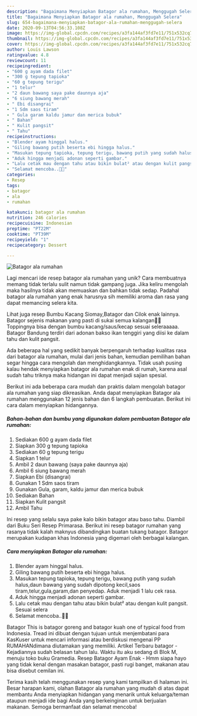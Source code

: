 ```yaml
---
description: "Bagaimana Menyiapkan Batagor ala rumahan, Menggugah Selera"
title: "Bagaimana Menyiapkan Batagor ala rumahan, Menggugah Selera"
slug: 654-bagaimana-menyiapkan-batagor-ala-rumahan-menggugah-selera
date: 2020-09-13T04:56:33.108Z
image: https://img-global.cpcdn.com/recipes/a3fa144af3fd7e11/751x532cq70/batagor-ala-rumahan-foto-resep-utama.jpg
thumbnail: https://img-global.cpcdn.com/recipes/a3fa144af3fd7e11/751x532cq70/batagor-ala-rumahan-foto-resep-utama.jpg
cover: https://img-global.cpcdn.com/recipes/a3fa144af3fd7e11/751x532cq70/batagor-ala-rumahan-foto-resep-utama.jpg
author: Louis Lawson
ratingvalue: 4.8
reviewcount: 11
recipeingredient:
- "600 g ayam dada filet"
- "300 g tepung tapioka"
- "60 g tepung terigu"
- "1 telur"
- "2 daun bawang saya pake daunnya aja"
- "6 siung bawang merah"
- " Ebi disangrai"
- "1 Sdm saos tiram"
- " Gula garam kaldu jamur dan merica bubuk"
- " Bahan"
- " Kulit pangsit"
- " Tahu"
recipeinstructions:
- "Blender ayam hinggal halus."
- "Giling bawang putih beserta ebi hingga halus."
- "Masukan tepung tapioka, tepung terigu, bawang putih yang sudah halus,daun bawang yang sudah dipotong kecil,saos tiram,telur,gula,garam,dan penyedap. Aduk menjadi 1 lalu cek rasa."
- "Aduk hingga menjadi adonan seperti gambar."
- "Lalu cetak mau dengan tahu atau bikin bulat² atau dengan kulit pangsit. Sesuai selera"
- "Selamat mencoba..🥰🥰"
categories:
- Resep
tags:
- batagor
- ala
- rumahan

katakunci: batagor ala rumahan 
nutrition: 246 calories
recipecuisine: Indonesian
preptime: "PT22M"
cooktime: "PT39M"
recipeyield: "1"
recipecategory: Dessert

---
```



![Batagor ala rumahan](https://img-global.cpcdn.com/recipes/a3fa144af3fd7e11/751x532cq70/batagor-ala-rumahan-foto-resep-utama.jpg)

Lagi mencari ide resep batagor ala rumahan yang unik? Cara membuatnya memang tidak terlalu sulit namun tidak gampang juga. Jika keliru mengolah maka hasilnya tidak akan memuaskan dan bahkan tidak sedap. Padahal batagor ala rumahan yang enak harusnya sih memiliki aroma dan rasa yang dapat memancing selera kita.

Lihat juga resep Bumbu Kacang Siomay,Batagor dan Cilok enak lainnya. Batagor sejenis makanan yang pasti di sukai semua kalangan💛💛 Toppingnya bisa dengan bumbu kacang/saus/kecap sesuai seleraaaaa. Batagor Bandung terdiri dari adonan bakso ikan tenggiri yang diisi ke dalam tahu dan kulit pangsit.

Ada beberapa hal yang sedikit banyak berpengaruh terhadap kualitas rasa dari batagor ala rumahan, mulai dari jenis bahan, kemudian pemilihan bahan segar hingga cara mengolah dan menghidangkannya. Tidak usah pusing kalau hendak menyiapkan batagor ala rumahan enak di rumah, karena asal sudah tahu triknya maka hidangan ini dapat menjadi sajian spesial.


Berikut ini ada beberapa cara mudah dan praktis dalam mengolah batagor ala rumahan yang siap dikreasikan. Anda dapat menyiapkan Batagor ala rumahan menggunakan 12 jenis bahan dan 6 langkah pembuatan. Berikut ini cara dalam menyiapkan hidangannya.

<!--inarticleads1-->

##### Bahan-bahan dan bumbu yang digunakan dalam pembuatan Batagor ala rumahan:

1. Sediakan 600 g ayam dada filet
1. Siapkan 300 g tepung tapioka
1. Sediakan 60 g tepung terigu
1. Siapkan 1 telur
1. Ambil 2 daun bawang (saya pake daunnya aja)
1. Ambil 6 siung bawang merah
1. Siapkan  Ebi (disangrai)
1. Gunakan 1 Sdm saos tiram
1. Gunakan  Gula, garam, kaldu jamur dan merica bubuk
1. Sediakan  Bahan
1. Siapkan  Kulit pangsit
1. Ambil  Tahu


Ini resep yang selalu saya pake kalo bikin batagor atau baso tahu. Diambil dari Buku Seri Resep Primarasa. Berikut ini resep batagor rumahan yang rasanya tidak kalah maknyus dibandingkan buatan tukang batagor. Batagor merupakan kudapan khas Indonesia yang digemari oleh berbagai kalangan. 

<!--inarticleads2-->

##### Cara menyiapkan Batagor ala rumahan:

1. Blender ayam hinggal halus.
1. Giling bawang putih beserta ebi hingga halus.
1. Masukan tepung tapioka, tepung terigu, bawang putih yang sudah halus,daun bawang yang sudah dipotong kecil,saos tiram,telur,gula,garam,dan penyedap. Aduk menjadi 1 lalu cek rasa.
1. Aduk hingga menjadi adonan seperti gambar.
1. Lalu cetak mau dengan tahu atau bikin bulat² atau dengan kulit pangsit. Sesuai selera
1. Selamat mencoba..🥰🥰


Batagor This is batagor goreng and batagor kuah one of typical food from Indonesia. Tread ini dibuat dengan tujuan untuk menjembatani para KasKuser untuk mencari informasi atau berdiskusi mengenai PP RUMAHANdimana diutamakan yang memiliki. Artikel Terbaru batagor - Kejadiannya sudah belasan tahun lalu. Waktu itu aku sedang di Blok M, menuju toko buku Gramedia. Resep Batagor Ayam Enak - Hmm siapa hayo yang tidak kenal dengan masakan batagor, pasti rugi banget, makanan atau bisa disebut cemilan ini. 

Terima kasih telah menggunakan resep yang kami tampilkan di halaman ini. Besar harapan kami, olahan Batagor ala rumahan yang mudah di atas dapat membantu Anda menyiapkan hidangan yang menarik untuk keluarga/teman ataupun menjadi ide bagi Anda yang berkeinginan untuk berjualan makanan. Semoga bermanfaat dan selamat mencoba!
